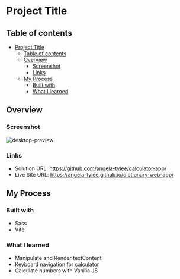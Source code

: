 # Project Title
  
## Table of contents

- [Project Title](#project-title)
  - [Table of contents](#table-of-contents)
  - [Overview](#overview)
    - [Screenshot](#screenshot)
    - [Links](#links)
  - [My Process](#my-process)
    - [Built with](#built-with)
    - [What I learned](#what-i-learned)

## Overview

### Screenshot

![desktop-preview](https://github.com/user-attachments/assets/3deb3c05-507f-45dd-b026-292092741aea)
  
### Links

- Solution URL: https://github.com/angela-tylee/calculator-app/
- Live Site URL: https://angela-tylee.github.io/dictionary-web-app/

## My Process

### Built with

- Sass
- Vite

### What I learned

- Manipulate and Render textContent
- Keyboard navigation for calculator
- Calculate numbers with Vanilla JS

